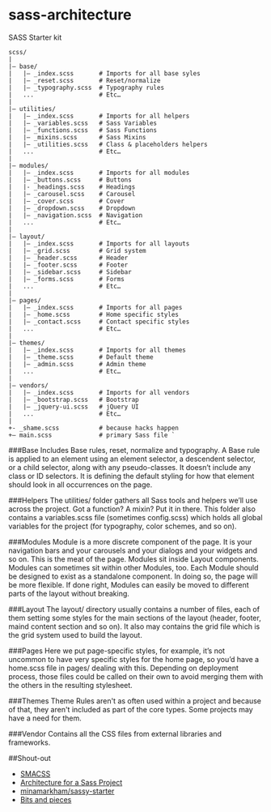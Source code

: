 # sass-architecture
SASS Starter kit

```
scss/ 
| 
|– base/ 
|   |– _index.scss       # Imports for all base syles 
|   |– _reset.scss       # Reset/normalize 
|   |– _typography.scss  # Typography rules 
|   ...                  # Etc… 
| 
|– utilities/ 
|   |– _index.scss       # Imports for all helpers
|   |– _variables.scss   # Sass Variables 
|   |– _functions.scss   # Sass Functions 
|   |– _mixins.scss      # Sass Mixins 
|   |– _utilities.scss   # Class & placeholders helpers 
|   ...                  # Etc… 
| 
|– modules/ 
|   |– _index.scss       # Imports for all modules
|   |– _buttons.scss     # Buttons 
|	|- _headings.scss    # Headings
|   |– _carousel.scss    # Carousel 
|   |– _cover.scss       # Cover 
|   |– _dropdown.scss    # Dropdown 
|   |– _navigation.scss  # Navigation 
|   ...                  # Etc… 
| 
|– layout/ 
|   |– _index.scss       # Imports for all layouts
|   |– _grid.scss        # Grid system 
|   |– _header.scss      # Header 
|   |– _footer.scss      # Footer 
|   |– _sidebar.scss     # Sidebar 
|   |– _forms.scss       # Forms 
|   ...                  # Etc… 
| 
|– pages/ 
|   |– _index.scss       # Imports for all pages
|   |– _home.scss        # Home specific styles 
|   |– _contact.scss     # Contact specific styles 
|   ...                  # Etc… 
| 
|– themes/ 
|   |– _index.scss       # Imports for all themes
|   |– _theme.scss       # Default theme 
|   |– _admin.scss       # Admin theme 
|   ...                  # Etc… 
| 
|– vendors/ 
|   |– _index.scss       # Imports for all vendors
|   |– _bootstrap.scss   # Bootstrap 
|   |– _jquery-ui.scss   # jQuery UI 
|   ...                  # Etc… 
| 
+- _shame.scss           # because hacks happen
+– main.scss             # primary Sass file `
```

###Base
Includes Base rules, reset, normalize and typography. A Base rule is applied to an element using an element selector, a descendent selector, or a child selector, along with any pseudo-classes. It doesn’t include any class or ID selectors. It is defining the default styling for how that element should look in all occurrences on the page.

###Helpers
The utilities/ folder gathers all Sass tools and helpers we’ll use across the project. Got a function? A mixin? Put it in there. This folder also contains a variables.scss file (sometimes config.scss) which holds all global variables for the project (for typography, color schemes, and so on).

###Modules
Module is a more discrete component of the page. It is your navigation bars and your carousels and your dialogs and your widgets and so on. This is the meat of the page. Modules sit inside Layout components. Modules can sometimes sit within other Modules, too. Each Module should be designed to exist as a standalone component. In doing so, the page will be more flexible. If done right, Modules can easily be moved to different parts of the layout without breaking.

###Layout
The layout/ directory  usually contains a number of files, each of them setting some styles for the main sections of the layout (header, footer, maind content section and so on). It also may contains the grid file which is the grid system used to build the layout.

###Pages
Here we put page-specific styles, for example, it’s not uncommon to have very specific styles for the home page, so you’d have a home.scss file in pages/ dealing with this. Depending on deployment process, those files could be called on their own to avoid merging them with the others in the resulting stylesheet.

###Themes
Theme Rules aren't as often used within a project and because of that, they aren't included as part of the core types. Some projects may have a need for them.

###Vendor
Contains all the CSS files from external libraries and frameworks. 

##Shout-out
* [SMACSS](https://smacss.com/)
* [Architecture for a Sass Project](http://www.sitepoint.com/architecture-sass-project/)
* [minamarkham/sassy-starter](https://github.com/minamarkham/sassy-starter)
* [Bits and pieces](http://en.wikipedia.org/wiki/Open_source)
